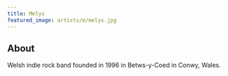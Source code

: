 ```yaml
---
title: Melys
featured_image: artists/m/melys.jpg
---
```

## About

Welsh indie rock band founded in 1996 in Betws-y-Coed in Conwy, Wales.
